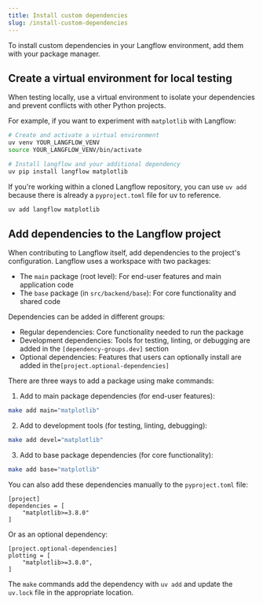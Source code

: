 ```yaml
---
title: Install custom dependencies
slug: /install-custom-dependencies
---
```


To install custom dependencies in your Langflow environment, add them with your package manager.

## Create a virtual environment for local testing

When testing locally, use a virtual environment to isolate your dependencies and prevent conflicts with other Python projects.

For example, if you want to experiment with `matplotlib` with Langflow:

```bash
# Create and activate a virtual environment
uv venv YOUR_LANGFLOW_VENV
source YOUR_LANGFLOW_VENV/bin/activate

# Install langflow and your additional dependency
uv pip install langflow matplotlib
```

If you're working within a cloned Langflow repository, you can use `uv add` because there is already a `pyproject.toml` file for uv to reference.
```bash
uv add langflow matplotlib
```

## Add dependencies to the Langflow project

When contributing to Langflow itself, add dependencies to the project's configuration. Langflow uses a workspace with two packages:

* The `main` package (root level): For end-user features and main application code
* The `base` package (in `src/backend/base`): For core functionality and shared code

Dependencies can be added in different groups:

* Regular dependencies: Core functionality needed to run the package
* Development dependencies: Tools for testing, linting, or debugging are added in the `[dependency-groups.dev]` section
* Optional dependencies: Features that users can optionally install are added in the`[project.optional-dependencies]`

There are three ways to add a package using make commands:

1. Add to main package dependencies (for end-user features):
```bash
make add main="matplotlib"
```

2. Add to development tools (for testing, linting, debugging):
```bash
make add devel="matplotlib"
```

3. Add to base package dependencies (for core functionality):
```bash
make add base="matplotlib"
```

You can also add these dependencies manually to the `pyproject.toml` file:

```
[project]
dependencies = [
    "matplotlib>=3.8.0"
]
```

Or as an optional dependency:

```
[project.optional-dependencies]
plotting = [
    "matplotlib>=3.8.0",
]
```

The `make` commands add the dependency with `uv add` and update the `uv.lock` file in the appropriate location.
